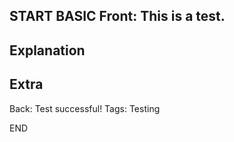START
BASIC
Front: This is a test.
--
Explanation
--
Extra
--
Back: Test successful!
Tags: Testing

END